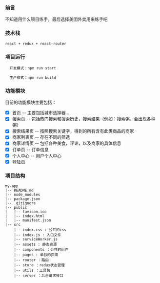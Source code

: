 ### 前言
  不知道用什么项目练手，最后选择美团外卖用来练手吧
### 技术栈
    react + redux + react-router

### 项目运行

  ```
    开发模式：npm run start

    生产模式：npm run build
   ```
    
### 功能模块

目前的功能模块主要包括：
- [x] 首页 -- 主要包括城市选择器....
- [x] 搜索页 -- 包括热门搜索和搜索历史，搜索结果（例如：搜索粥，会出现各种粥）
- [x] 搜索结果页 -- 按照搜索关键字，得到的所有含有此类商品的商家
- [x] 商家列表页 -- 存在不同的筛选
- [x] 商家详情页 -- 包括各种美食，评论，以及商家的具体信息
- [x] 订单页 -- 订单信息
- [x] 个人中心 -- 用户个人中心
- [x] 登陆页 

### 项目结构

```
my-app
|-- README.md
|-- node_modules
|-- package.json
|-- .gitignore
|-- public
|   |-- favicon.ico
|   |-- index.html
|   |-- manifest.json
|-- src
    |-- index.css : 公共的css
    |-- index.js : 入口文件
    |-- serviceWorker.js
    |-- assets : 静态资源
    |-- components ：公共的组件
    |-- pages : 单独的页面
    |-- router ：路由
    |-- store ：redux状态管理
    |-- utils ：工具包
    |-- server ：后台请求接口
```